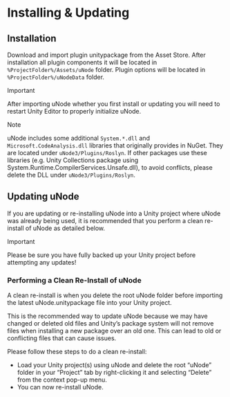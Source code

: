 # Installing & Updating

## Installation

Download and import plugin unitypackage from the Asset Store. After installation all plugin components it will be located in `%ProjectFolder%/Assets/uNode` folder. Plugin options will be located in `%ProjectFolder%/uNodeData` folder.

> [!IMPORTANT]
> After importing uNode whether you first install or updating you will need to restart Unity Editor to properly initialize uNode.

> [!NOTE]
> uNode includes some additional `System.*.dll` and `Microsoft.CodeAnalysis.dll` libraries that originally provides in NuGet. They are located under `uNode3/Plugins/Roslyn`. If other packages use these libraries (e.g. Unity Collections package using System.Runtime.CompilerServices.Unsafe.dll), to avoid conflicts, please delete the DLL under `uNode3/Plugins/Roslyn`.

## Updating uNode

If you are updating or re-installing uNode into a Unity project where uNode was already being used, it is recommended that you perform a clean re-install of uNode as detailed below.

> [!IMPORTANT]
> Please be sure you have fully backed up your Unity project before attempting any updates!

### Performing a Clean Re-Install of uNode

A clean re-install is when you delete the root uNode folder before importing the latest uNode.unitypackage file into your Unity project.

This is the recommended way to update uNode because we may have changed or deleted old files and Unity’s package system will not remove files when installing a new package over an old one. This can lead to old or conflicting files that can cause issues.

Please follow these steps to do a clean re-install:

- Load your Unity project(s) using uNode and delete the root “uNode” folder in your “Project” tab by right-clicking it and selecting “Delete” from the context pop-up menu.
- You can now re-install uNode.
